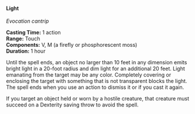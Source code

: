 #### Light
<!-- markdownlint-disable link-image-reference-definitions -->
[_metadata_:spell_name]:- "Light"
[_metadata_:spell_level]:- "0"
[_metadata_:spell_school]:- "evocation"
[_metadata_:ritual]:- "false"
[_metadata_:casting_time_amount]:- "1"
[_metadata_:casting_time_unit]:- "action"
[_metadata_:range]:- "Touch"
[_metadata_:target]:- "one object no larger than 10 feet in any dimension"
[_metadata_:components_verbal]:- "true"
[_metadata_:components_somatic]:- "false"
[_metadata_:components_material]:- "true"
[_metadata_:components_material_description]:- "a firefly or phosphorescent moss"
[_metadata_:duration]:- "1 hour"
[_metadata_:concentration]:- "false"
[_metadata_:saving_throw]:- "Dexterity"
[_metadata_:saving_throw_success]:- "avoids_effect"
[_metadata_:compared_to_wotc_srd_5.1]:- "mechanics_same_wording_different"
[_metadata_:compared_to_a5e_srd]:- "mechanics_different_wording_different"
<!-- markdownlint-disable-next-line no-emphasis-as-heading -->
_Evocation cantrip_

**Casting Time:** 1 action \
**Range:** Touch \
**Components:** V, M (a firefly or phosphorescent moss) \
**Duration:** 1 hour

Until the spell ends, an object no larger than 10 feet in any dimension emits bright light in a 20-foot radius and dim light for an additional 20 feet.
Light emanating from the target may be any color.
Completely covering or enclosing the target with something that is not transparent blocks the light.
The spell ends when you use an action to dismiss it or if you cast it again.

If you target an object held or worn by a hostile creature, that creature must succeed on a Dexterity saving throw to avoid the spell.
